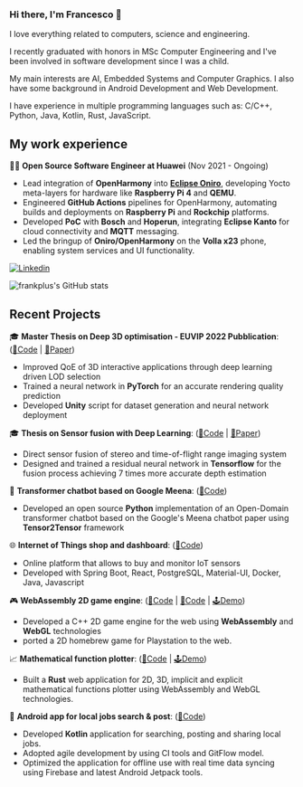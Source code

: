### Hi there, I'm Francesco 👋 

I love everything related to computers, science and engineering.

I recently graduated with honors in MSc Computer Engineering and I've been involved in software development since I was a child.

My main interests are AI, Embedded Systems and Computer Graphics. I also have some background in Android Development and Web Development.

I have experience in multiple programming languages such as: C/C++, Python, Java, Kotlin, Rust, JavaScript.

## My work experience
👨‍💻 **Open Source Software Engineer at Huawei** (Nov 2021 - Ongoing)
- Lead integration of **OpenHarmony** into [**Eclipse Oniro**](https://oniroproject.org/), developing Yocto meta-layers for hardware like **Raspberry Pi 4** and **QEMU**.
- Engineered **GitHub Actions** pipelines for OpenHarmony, automating builds and deployments on **Raspberry Pi** and **Rockchip** platforms.
- Developed **PoC** with **Bosch** and **Hoperun**, integrating **Eclipse Kanto** for cloud connectivity and **MQTT** messaging.
- Led the bringup of **Oniro/OpenHarmony** on the **Volla x23** phone, enabling system services and UI functionality.

[![Linkedin](https://img.shields.io/badge/-LinkedIn-blue?style=flat&logo=Linkedin&logoColor=white)](https://www.linkedin.com/in/francesco-pham-54128486/)

<!--
<a href="https://twitter.com/FrancescPham">
  <img align="left" alt="Anurag Hazra | Twitter" width="21px" src="https://raw.githubusercontent.com/anuraghazra/anuraghazra/master/assets/twitter.svg" />
</a>
-->

![frankplus's GitHub stats](https://github-readme-stats.vercel.app/api?username=frankplus&count_private=true&show_icons=true)

## Recent Projects
 🎓 **Master Thesis on Deep 3D optimisation - EUVIP 2022 Pubblication**: ([🔗Code](https://github.com/frankplus/Deep-3D-optimization) | [📄Paper](https://ieeexplore.ieee.org/document/9922742))
  - Improved QoE of 3D interactive applications through deep learning driven LOD selection
  - Trained a neural network in **PyTorch** for an accurate rendering quality prediction
  - Developed **Unity** script for dataset generation and neural network deployment

 🎓 **Thesis on Sensor fusion with Deep Learning**: ([🔗Code](https://github.com/frankplus/tof-stereo-fusion) | [📄Paper](https://github.com/frankplus/tof-stereo-fusion/raw/master/ToF-Stereo-Fusion-Thesis-Francesco-Pham-2019.pdf))
  - Direct sensor fusion of stereo and time-of-flight range imaging system
  - Designed and trained a residual neural network in **Tensorflow** for the fusion process achieving 7 times more accurate depth estimation

 💬 **Transformer chatbot based on Google Meena**: ([🔗Code](https://github.com/frankplus/meena-chatbot))
  - Developed an open source **Python** implementation of an Open-Domain transformer chatbot based on the Google's Meena chatbot paper using **Tensor2Tensor** framework

 🌐 **Internet of Things shop and dashboard**: ([🔗Code](https://github.com/lucamoroz/iot-dashboard))
  - Online platform that allows to buy and monitor IoT sensors
  - Developed with Spring Boot, React, PostgreSQL, Material-UI, Docker, Java, Javascript 

 🎮 **WebAssembly 2D game engine**: ([🔗Code](https://github.com/frankplus/JGE) | [🔗Code](https://github.com/frankplus/csweb) | [🕹️Demo](https://frankplus.github.io/))
  - Developed a C++ 2D game engine for the web using **WebAssembly** and **WebGL** technologies 
  - ported a 2D homebrew game for Playstation to the web.

 📈 **Mathematical function plotter**: ([🔗Code](https://github.com/Franciman/plasm) | [🕹️Demo](https://frankplus.github.io/plasm/))
  - Built a **Rust** web application for 2D, 3D, implicit and explicit mathematical functions plotter using WebAssembly and WebGL technologies.

 📱 **Android app for local jobs search & post**: ([🔗Code](https://github.com/nicomazz/LocalJobs))
  - Developed **Kotlin** application for searching, posting and sharing local jobs.
  - Adopted agile development by using CI tools and GitFlow model.
  - Optimized the application for offline use with real time data syncing using Firebase and latest Android Jetpack tools.
